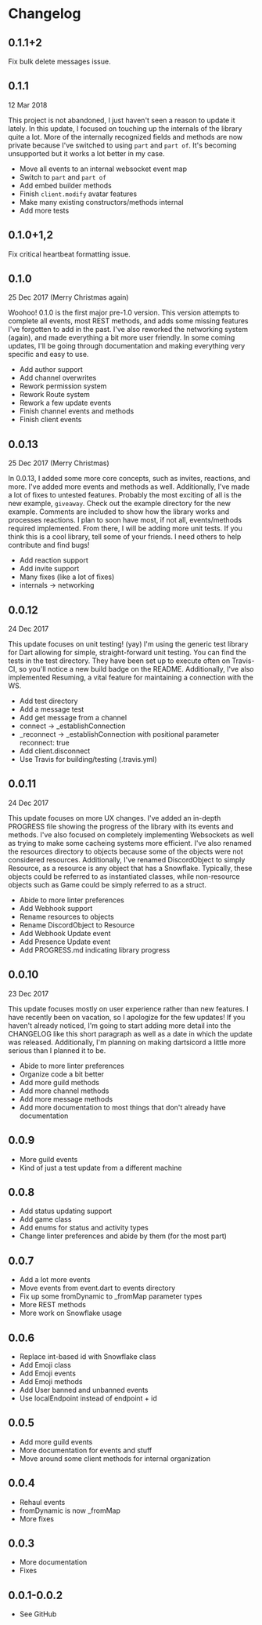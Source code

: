 # Changelog

## 0.1.1+2

Fix bulk delete messages issue.

## 0.1.1

12 Mar 2018

This project is not abandoned, I just haven't seen a reason to update it lately. In this update, I focused on touching up the internals of the library quite a lot. More of the internally recognized fields and methods are now private because I've switched to using `part` and `part of`. It's becoming unsupported but it works a lot better in my case.

- Move all events to an internal websocket event map
- Switch to `part` and `part of`
- Add embed builder methods
- Finish `client.modify` avatar features
- Make many existing constructors/methods internal
- Add more tests

## 0.1.0+1,2

Fix critical heartbeat formatting issue.

## 0.1.0

25 Dec 2017 (Merry Christmas again)

Woohoo! 0.1.0 is the first major pre-1.0 version. This version attempts to complete all events, most REST methods, and adds some missing features I've forgotten to add in the past. I've also reworked the networking system (again), and made everything a bit more user friendly. In some coming updates, I'll be going through documentation and making everything very specific and easy to use.

- Add author support
- Add channel overwrites
- Rework permission system
- Rework Route system
- Rework a few update events
- Finish channel events and methods
- Finish client events

## 0.0.13

25 Dec 2017 (Merry Christmas)

In 0.0.13, I added some more core concepts, such as invites, reactions, and more. I've added more events and methods as well. Additionally, I've made a lot of fixes to untested features. Probably the most exciting of all is the new example, `giveaway`. Check out the example directory for the new example. Comments are included to show how the library works and processes reactions. I plan to soon have most, if not all, events/methods required implemented. From there, I will be adding more unit tests. If you think this is a cool library, tell some of your friends. I need others to help contribute and find bugs!

- Add reaction support
- Add invite support
- Many fixes (like a lot of fixes)
- internals -> networking

## 0.0.12

24 Dec 2017

This update focuses on unit testing! (yay) I'm using the generic test library for Dart allowing for simple, straight-forward unit testing. You can find the tests in the test directory. They have been set up to execute often on Travis-CI, so you'll notice a new build badge on the README. Additionally, I've also implemented Resuming, a vital feature for maintaining a connection with the WS.

- Add test directory
- Add a message test
- Add get message from a channel
- connect -> _establishConnection
- _reconnect -> _establishConnection with positional parameter reconnect: true
- Add client.disconnect
- Use Travis for building/testing (.travis.yml)

## 0.0.11

24 Dec 2017

This update focuses on more UX changes. I've added an in-depth PROGRESS file showing the progress of the library with its events and methods. I've also focused on completely implementing Websockets as well as trying to make some cacheing systems more efficient. I've also renamed the resources directory to objects because some of the objects were not considered resources. Additionally, I've renamed DiscordObject to simply Resource, as a resource is any object that has a Snowflake. Typically, these objects could be referred to as instantiated classes, while non-resource objects such as Game could be simply referred to as a struct.

- Abide to more linter preferences
- Add Webhook support
- Rename resources to objects
- Rename DiscordObject to Resource
- Add Webhook Update event
- Add Presence Update event
- Add PROGRESS.md indicating library progress

## 0.0.10

23 Dec 2017

This update focuses mostly on user experience rather than new features. I have recently been on vacation, so I apologize for the few updates! If you haven't already noticed, I'm going to start adding more detail into the CHANGELOG like this short paragraph as well as a date in which the update was released. Additionally, I'm planning on making dartsicord a little more serious than I planned it to be.

- Abide to more linter preferences
- Organize code a bit better
- Add more guild methods
- Add more channel methods
- Add more message methods
- Add more documentation to most things that don't already have documentation

## 0.0.9

- More guild events
- Kind of just a test update from a different machine

## 0.0.8

- Add status updating support
- Add game class
- Add enums for status and activity types
- Change linter preferences and abide by them (for the most part)

## 0.0.7

- Add a lot more events
- Move events from event.dart to events directory
- Fix up some fromDynamic to _fromMap parameter types
- More REST methods
- More work on Snowflake usage

## 0.0.6

- Replace int-based id with Snowflake class
- Add Emoji class
- Add Emoji events
- Add Emoji methods
- Add User banned and unbanned events
- Use localEndpoint instead of endpoint + id

## 0.0.5

- Add more guild events
- More documentation for events and stuff
- Move around some client methods for internal organization

## 0.0.4

- Rehaul events
- fromDynamic is now _fromMap
- More fixes

## 0.0.3

- More documentation
- Fixes

## 0.0.1-0.0.2

- See GitHub